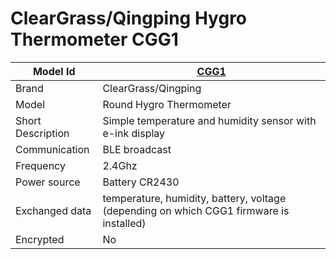 # ClearGrass/Qingping Hygro Thermometer CGG1

|Model Id|[CGG1](https://github.com/theengs/decoder/blob/development/src/devices/CGG1_json.h)|
|-|-|
|Brand|ClearGrass/Qingping|
|Model|Round Hygro Thermometer|
|Short Description|Simple temperature and humidity sensor with e-ink display|
|Communication|BLE broadcast|
|Frequency|2.4Ghz|
|Power source|Battery CR2430|
|Exchanged data|temperature, humidity, battery, voltage (depending on which CGG1 firmware is installed)|
|Encrypted|No|
